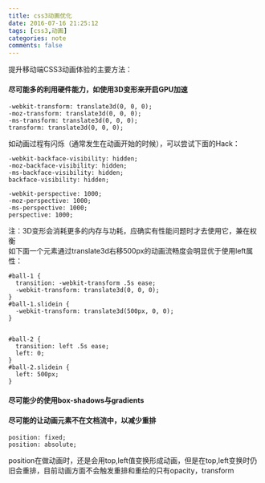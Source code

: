 ```yaml
---
title: css3动画优化
date: 2016-07-16 21:25:12
tags: [css3,动画]
categories: note
comments: false
---
```


提升移动端CSS3动画体验的主要方法：
#### 尽可能多的利用硬件能力，如使用3D变形来开启GPU加速 ####

    -webkit-transform: translate3d(0, 0, 0);
    -moz-transform: translate3d(0, 0, 0);
    -ms-transform: translate3d(0, 0, 0);
    transform: translate3d(0, 0, 0);   
<!-- more --> 

如动画过程有闪烁（通常发生在动画开始的时候），可以尝试下面的Hack：

    -webkit-backface-visibility: hidden;
    -moz-backface-visibility: hidden;
    -ms-backface-visibility: hidden;
    backface-visibility: hidden;
    
    -webkit-perspective: 1000;
    -moz-perspective: 1000;
    -ms-perspective: 1000;
    perspective: 1000; 

注：3D变形会消耗更多的内存与功耗，应确实有性能问题时才去使用它，兼在权衡  
如下面一个元素通过translate3d右移500px的动画流畅度会明显优于使用left属性：    

    #ball-1 {
      transition: -webkit-transform .5s ease;
      -webkit-transform: translate3d(0, 0, 0);
    }
    #ball-1.slidein {
      -webkit-transform: translate3d(500px, 0, 0);
    }
    
    
    #ball-2 {
      transition: left .5s ease;
      left: 0;
    }
    #ball-2.slidein {
      left: 500px;
    }  
#### 尽可能少的使用box-shadows与gradients ####

#### 尽可能的让动画元素不在文档流中，以减少重排 ####
    position: fixed;  
    position: absolute;   

position在做动画时，还是会用top,left值变换形成动画，但是在top,left变换时仍旧会重排，目前动画方面不会触发重排和重绘的只有opacity，transform  



